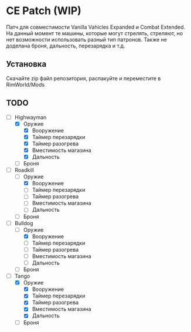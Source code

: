 # CE Patch (WIP)
Патч для совместимости Vanilla Vahicles Expanded и Combat Extended. На данный момент те машины, которые могут стрелять, стреляют, но нет возможности использовать разный тип патронов. Также не доделана броня, дальность, перезарядка и т.д.
## Установка
Скачайте zip файл репозитория, распакуйте и переместите в RimWorld/Mods
## TODO
- [ ] Highwayman
    - [x] Оружие
        - [x] Вооружение
        - [x] Таймер перезарядки
        - [x] Таймер разогрева
        - [x] Вместимость магазина
        - [x] Дальность
    - [ ] Броня
- [ ] Roadkill
    - [ ] Оружие
        - [x] Вооружение
        - [ ] Таймер перезарядки
        - [ ] Таймер разогрева
        - [ ] Вместимость магазина
        - [ ] Дальность
    - [ ] Броня
- [ ] Bulldog
    - [ ] Оружие
        - [x] Вооружение
        - [ ] Таймер перезарядки
        - [ ] Таймер разогрева
        - [ ] Вместимость магазина
        - [ ] Дальность
    - [ ] Броня
- [ ] Tango
    - [x] Оружие
        - [x] Вооружение
        - [x] Таймер перезарядки
        - [x] Таймер разогрева
        - [x] Вместимость магазина
        - [x] Дальность
    - [ ] Броня